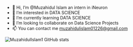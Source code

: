 - 👋 Hi, I’m @Muzahidul Islam an intern in iNeuron
- 👀 I’m interested in DATA SCIENCE
- 🌱 I’m currently learning DATA SCIENCE
- 💞️ I’m looking to collaborate on Data Science Projects
- 📫 You can contact me muzahidulislam01226@gmail.com

<!---
MuzahidulIslam1/MuzahidulIslam1 is a ✨ special ✨ repository because its `README.md` (this file) appears on your GitHub profile.
You can click the Preview link to take a look at your changes.
--->
![MuzahidulIslam1 GitHub stats](https://github-readme-stats.vercel.app/api?username=MuzahidulIslam1&show_icons=true)
